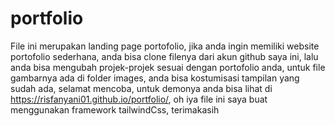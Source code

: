 # portfolio
File ini merupakan landing page portofolio, jika anda ingin memiliki website portofolio sederhana, anda bisa clone filenya dari akun github saya ini, lalu anda bisa mengubah projek-projek sesuai dengan portofolio anda, untuk file gambarnya ada di folder images, anda bisa kostumisasi tampilan yang sudah ada, selamat mencoba, untuk demonya anda bisa lihat di https://risfanyani01.github.io/portfolio/, oh iya file ini saya buat menggunakan framework tailwindCss, terimakasih
